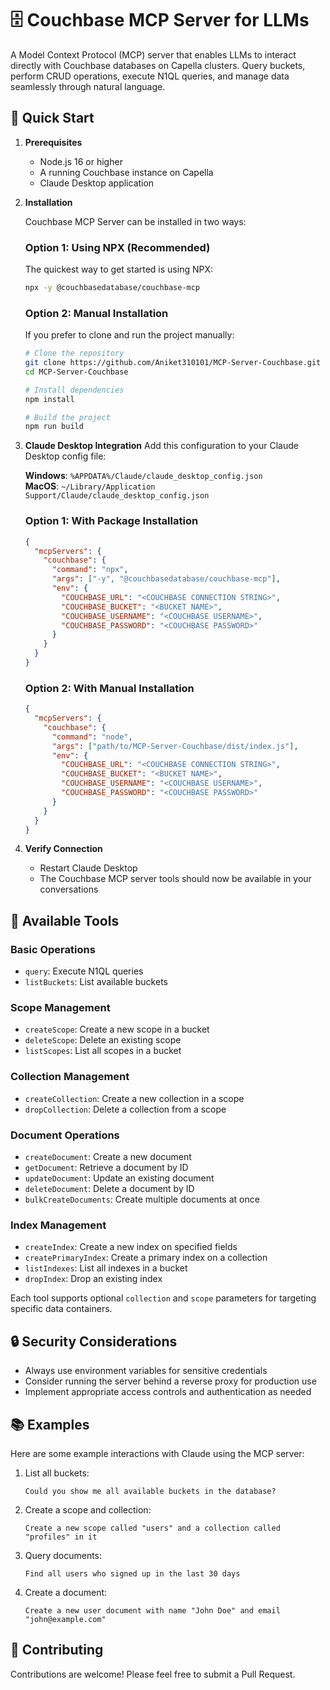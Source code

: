 # 🗄️ Couchbase MCP Server for LLMs

A Model Context Protocol (MCP) server that enables LLMs to interact directly with Couchbase databases on Capella clusters. Query buckets, perform CRUD operations, execute N1QL queries, and manage data seamlessly through natural language.

## 🚀 Quick Start

1. **Prerequisites**

   - Node.js 16 or higher
   - A running Couchbase instance on Capella
   - Claude Desktop application

2. **Installation**

   Couchbase MCP Server can be installed in two ways:

   ### Option 1: Using NPX (Recommended)

   The quickest way to get started is using NPX:

   ```bash
   npx -y @couchbasedatabase/couchbase-mcp
   ```

   ### Option 2: Manual Installation

   If you prefer to clone and run the project manually:

   ```bash
   # Clone the repository
   git clone https://github.com/Aniket310101/MCP-Server-Couchbase.git
   cd MCP-Server-Couchbase

   # Install dependencies
   npm install

   # Build the project
   npm run build
   ```

3. **Claude Desktop Integration**
   Add this configuration to your Claude Desktop config file:

   **Windows**: `%APPDATA%/Claude/claude_desktop_config.json`  
   **MacOS**: `~/Library/Application Support/Claude/claude_desktop_config.json`

   ### Option 1: With Package Installation

   ```json
   {
     "mcpServers": {
       "couchbase": {
         "command": "npx",
         "args": ["-y", "@couchbasedatabase/couchbase-mcp"],
         "env": {
           "COUCHBASE_URL": "<COUCHBASE CONNECTION STRING>",
           "COUCHBASE_BUCKET": "<BUCKET NAME>",
           "COUCHBASE_USERNAME": "<COUCHBASE USERNAME>",
           "COUCHBASE_PASSWORD": "<COUCHBASE PASSWORD>"
         }
       }
     }
   }
   ```

   ### Option 2: With Manual Installation

   ```json
   {
     "mcpServers": {
       "couchbase": {
         "command": "node",
         "args": ["path/to/MCP-Server-Couchbase/dist/index.js"],
         "env": {
           "COUCHBASE_URL": "<COUCHBASE CONNECTION STRING>",
           "COUCHBASE_BUCKET": "<BUCKET NAME>",
           "COUCHBASE_USERNAME": "<COUCHBASE USERNAME>",
           "COUCHBASE_PASSWORD": "<COUCHBASE PASSWORD>"
         }
       }
     }
   }
   ```

4. **Verify Connection**
   - Restart Claude Desktop
   - The Couchbase MCP server tools should now be available in your conversations

## 📝 Available Tools

### Basic Operations

- `query`: Execute N1QL queries
- `listBuckets`: List available buckets

### Scope Management

- `createScope`: Create a new scope in a bucket
- `deleteScope`: Delete an existing scope
- `listScopes`: List all scopes in a bucket

### Collection Management

- `createCollection`: Create a new collection in a scope
- `dropCollection`: Delete a collection from a scope

### Document Operations

- `createDocument`: Create a new document
- `getDocument`: Retrieve a document by ID
- `updateDocument`: Update an existing document
- `deleteDocument`: Delete a document by ID
- `bulkCreateDocuments`: Create multiple documents at once

### Index Management

- `createIndex`: Create a new index on specified fields
- `createPrimaryIndex`: Create a primary index on a collection
- `listIndexes`: List all indexes in a bucket
- `dropIndex`: Drop an existing index

Each tool supports optional `collection` and `scope` parameters for targeting specific data containers.

## 🔒 Security Considerations

- Always use environment variables for sensitive credentials
- Consider running the server behind a reverse proxy for production use
- Implement appropriate access controls and authentication as needed

## 📚 Examples

Here are some example interactions with Claude using the MCP server:

1. List all buckets:

   ```
   Could you show me all available buckets in the database?
   ```

2. Create a scope and collection:

   ```
   Create a new scope called "users" and a collection called "profiles" in it
   ```

3. Query documents:

   ```
   Find all users who signed up in the last 30 days
   ```

4. Create a document:
   ```
   Create a new user document with name "John Doe" and email "john@example.com"
   ```

## 🤝 Contributing

Contributions are welcome! Please feel free to submit a Pull Request.
